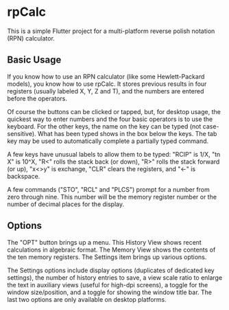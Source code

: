 # rpCalc

This is a simple Flutter project for a multi-platform reverse polish notation
(RPN) calculator.

## Basic Usage

If you know how to use an RPN calculator (like some Hewlett-Packard models),
you know how to use rpCalc. It stores previous results in four registers
(usually labeled X, Y, Z and T), and the numbers are entered before the
operators.

Of course the buttons can be clicked or tapped, but, for desktop usage, the
quickest way to enter numbers and the four basic operators is to use the
keyboard. For the other keys, the name on the key can be typed (not
case-sensitive). What has been typed shows in the box below the keys. The tab
key may be used to automatically complete a partially typed command.

A few keys have unusual labels to allow them to be typed: "RCIP" is 1/X, "tn X"
is 10^X, "R<" rolls the stack back (or down), "R>" rolls the stack forward (or
up), "x<>y" is exchange, "CLR" clears the registers, and "<-" is backspace.

A few commands ("STO", "RCL" and "PLCS") prompt for a number from zero through
nine. This number will be the memory register number or the number of decimal
places for the display.

## Options

The "OPT" button brings up a menu.  This History View shows recent calculations
in algebraic format.  The Memory View shows the contents of the ten memory
registers.  The Settings item brings up various options.

The Settings options include display options (duplicates of dedicated key
settings), the number of history entries to save, a view scale ratio to enlarge
the text in auxiliary views (useful for high-dpi screens), a toggle for the
window size/position, and a toggle for showing the window title bar.  The last
two options are only available on desktop platforms.
